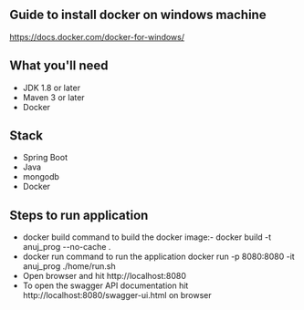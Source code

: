 ## Guide to install docker on windows machine
https://docs.docker.com/docker-for-windows/

## What you'll need
- JDK 1.8 or later
- Maven 3 or later
- Docker 

## Stack
- Spring Boot
- Java
- mongodb 
- Docker

## Steps to run application
- docker build command to build the docker image:- 
     docker build -t anuj_prog --no-cache . 
- docker run command to run the application 
    docker run  -p 8080:8080 -it anuj_prog ./home/run.sh
- Open browser and hit http://localhost:8080
- To open the swagger API documentation hit http://localhost:8080/swagger-ui.html on browser
